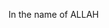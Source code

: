 <!DOCTYPE html>
<html>
<head>
	<title></title>
</head>
<body>

<p>In the name of ALLAH</p>

</body>
</html>



